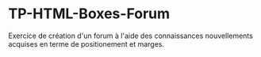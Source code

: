 # TP-HTML-Boxes-Forum

Exercice de création d'un forum à l'aide des connaissances nouvellements acquises en terme de positionement et marges.